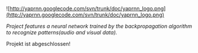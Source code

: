 ![http://yaprnn.googlecode.com/svn/trunk/doc/yaprnn_logo.png](http://yaprnn.googlecode.com/svn/trunk/doc/yaprnn_logo.png)

_Project features a neural network trained by the backpropagation algorithm to recognize patterns(audio and visual data)._

Projekt ist abgeschlossen!